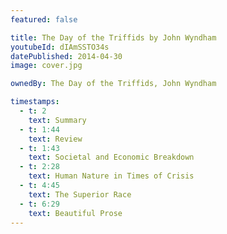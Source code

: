 ```yaml
---
featured: false

title: The Day of the Triffids by John Wyndham
youtubeId: dIAmSSTO34s
datePublished: 2014-04-30
image: cover.jpg

ownedBy: The Day of the Triffids, John Wyndham

timestamps:
  - t: 2
    text: Summary
  - t: 1:44
    text: Review
  - t: 1:43
    text: Societal and Economic Breakdown
  - t: 2:28
    text: Human Nature in Times of Crisis
  - t: 4:45
    text: The Superior Race
  - t: 6:29
    text: Beautiful Prose
---
```

